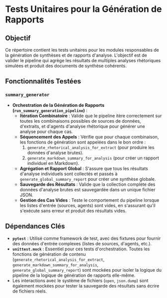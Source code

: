 # Tests Unitaires pour la Génération de Rapports

## Objectif

Ce répertoire contient les tests unitaires pour les modules responsables de la génération de synthèses et de rapports d'analyse. L'objectif est de valider le pipeline qui agrège les résultats de multiples analyses rhétoriques simulées et produit des documents de synthèse cohérents.

## Fonctionnalités Testées

### `summary_generator`

-   **Orchestration de la Génération de Rapports (`run_summary_generation_pipeline`)** :
    -   **Itération Combinatoire** : Valide que le pipeline itère correctement sur toutes les combinaisons possibles de sources de données, d'extraits, et d'agents d'analyse rhétorique pour générer une analyse pour chaque cas.
    -   **Séquencement des Appels** : Vérifie que pour chaque combinaison, les fonctions de génération sont appelées dans le bon ordre :
        1.  `generate_rhetorical_analysis_for_extract` (pour produire les données d'analyse brutes).
        2.  `generate_markdown_summary_for_analysis` (pour créer un rapport individuel en Markdown).
    -   **Agrégation et Rapport Global** : S'assure que tous les résultats d'analyse individuels sont collectés et passés à `generate_global_summary_report` pour créer une synthèse globale.
    -   **Sauvegarde des Résultats** : Valide que la collection complète des données d'analyse brutes est sauvegardée dans un unique fichier JSON.
    -   **Gestion des Cas Vides** : Teste le comportement du pipeline lorsque les listes d'entrée (sources, agents) sont vides, en s'assurant qu'il s'exécute sans erreur et produit des résultats vides.

## Dépendances Clés

-   **`pytest`** : Utilisé comme framework de test, avec des fixtures pour fournir des données d'entrée complexes (listes de sources, d'agents, etc.).
-   **`unittest.mock`** : Essentiel pour ces tests d'orchestration. Toutes les fonctions de génération de contenu (`generate_rhetorical_analysis_for_extract`, `generate_markdown_summary_for_analysis`, `generate_global_summary_report`) sont mockées pour isoler la logique du pipeline de la logique de génération de rapports elle-même.
-   Les interactions avec le système de fichiers (`open`, `json.dump`) sont également mockées pour tester la sauvegarde des résultats sans écrire de fichiers réels.
